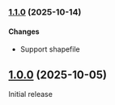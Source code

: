 ### [1.1.0](https://github.com/spider-hand/vector-tile-lab/compare/v1.0.0...v1.1.0) (2025-10-14)

#### Changes
- Support shapefile

## [1.0.0](https://github.com/spider-hand/vector-tile-lab/compare/main...v1.0.0) (2025-10-05)
Initial release
